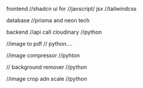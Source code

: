 frontend
//shadcn ui for 
//javscript/ jsx
//tailwindcss


 database
//prisma and neon tech

backend
//api call cloudinary
//python


//image to pdf
// python....

//image compressor
//pyhton

// background remover
//python


//image crop adn scale
//python


